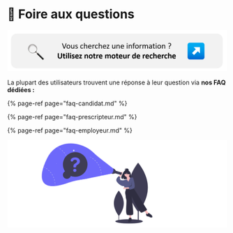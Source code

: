 # 🔎 Foire aux questions



![](../.gitbook/assets/picmoteur.png)

La plupart des utilisateurs trouvent une réponse à leur question via **nos FAQ dédiées :** 

{% page-ref page="faq-candidat.md" %}

{% page-ref page="faq-prescripteur.md" %}

{% page-ref page="faq-employeur.md" %}

![](../.gitbook/assets/capture-de-cran-2020-06-30-a-16.19.21.png)

